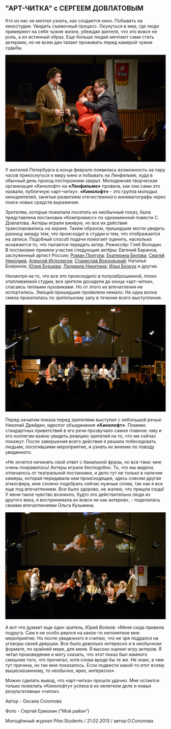 ## "АРТ-ЧИТКА" с СЕРГЕЕМ ДОВЛАТОВЫМ


Кто из нас не мечтал узнать, как создается кино. Побывать на киностудии. Увидеть съемочный процесс. Окунуться в мир, где люди примеряют на себя чужие жизни, убеждая зрителя, что это вовсе не роль, а их истинный образ. Еще больше людей мечтают сами стать актерами, но не всем дан талант проживать перед камерой чужие судьбы.


![](image-01.jpg)


У жителей Петербурга в конце февраля появилась возможность на пару часов прикоснуться к миру кино и побывать на Ленфильме, куда в обычный день проход посторонним закрыт. Молодежная творческая организация «Кинолофт» на **«Ленфильме»** провела, как они сами это назвали, публичную «арт-читку». **«Кинолофт»** - это группа молодых кинодеятелей, занятые развитием отечественного кинематографа через поиск новых средств выражения.


Зрителям, которые пожелали посетить их необычный показ, была представлена постановка «Компромисс» по одноименной повести С. Довлатова. Актеры играли вживую, но все их действия транслировались на экране. Таким образом, пришедшие могли увидеть разницу между тем, что происходит в студии и тем, что отображается на записи. Подобный способ подачи помогает оценить, насколько искажается то, что пытается передать актер. Режиссёр: Глеб Володин. В постановке приняли участия следующие актёры: Евгений Баранов, заслуженный артист России; [Роман Притула][0]; [Екатерина Белова][1]; [Сергей Николаев][2]; [Алексей Исполатов][3]; [Станислав Воронецкий][4]; Наталья Бояренок; [Юлия Бурцева][5]; [Людмила Никитина][6]; [Илья Безрук][7] и другие.


Несмотря на то, что все это происходило в полузаброшенной, плохо отапливаемой студии, все зрители досидели до конца «арт-читки», спасаясь теплыми пуховиками. Но от этого их впечатления не испортились. Эмоций пришедшие проявляли немало. Не одна волна смеха прокатилась по зрительному залу в течение всего выступления.


![](image-02.jpg)


Перед началом показа перед зрителями выступил с небольшой речью Николай Дрейден, идеолог объединения **«Кинолофт»**. Помимо стандартных приветствий в его речи прозвучало самое главное: ему и его коллегам важно увидеть реакцию зрителей на то, что им сейчас покажут. После завершения всего действия я решила побеседовать людьми, посетившими мероприятие, и узнать их мнение по поводу увиденного.


«Не хочется начинать свой ответ с банальной фразы, но все-таки: мне очень понравилось! Актеры играли бесподобно. То, что мы видели, отличалось от театральной постановки, и дело тут не только в наличии камеры, которая передавала нам происходящее, здесь совсем другая атмосфера, мне сложно подобрать сейчас нужные слова, так как я все еще под впечатлением. Все было здорово, не жалею, что пришла сюда! У меня такое чувство возникло, будто это действительно люди из другого века, я воспринимала их вовсе не как актеров», - поделилась своими впечатлениями Ольга Кузьмина.


![](image-03.jpg)


А вот что думает еще один зритель, Юрий Волков: «Меня сюда привела подруга. Сам я не особо рвался на какое-то непонятное мне мероприятие. Но после увиденного я считаю, что не зря поддался на уговоры своей девушки. Все было довольно интересно и в необычном формате, по крайней мере, для меня. Я высоко оценил игру актеров. Я читал произведение и могу сказать, что этот показ был намного смешнее того, что прочитал, хотя слова вроде бы те же. Не знаю, в чем тут причина, но так мне показалось. Если подвести какой-то итог всему вышесказанному, то необычно, ярко, интересно».


Можно сделать вывод, что «арт-читка» прошла удачно. Мне остается только пожелать «Кинолофту» успеха в их нелегком деле и новых результативных «читок».


Автор - Оксана Солопова


Фото - Сергей Ермохин ("Мой район")


Молодёжный журнал Piter.Students / 21.02.2013 / автор:О.Солопова

[0]: ../../person/roman-pritula "Роман Притула"
[1]: ../../person/ekaterina-belova "Екатерина Белова"
[2]: ../../person/sergei-nikolaev "Сергей Николаев"
[3]: ../../person/aleksei-ispolatov "Алексей Исполатов"
[4]: ../../person/stanislav-voronetskii "Станислав Воронецкий"
[5]: ../../person/yuliya-burtseva "Юлия Бурцева"
[6]: ../../person/lyudmila-nikitina "Людмила Никитина"
[7]: ../../person/ilya-bezruk "Илья Безрук"